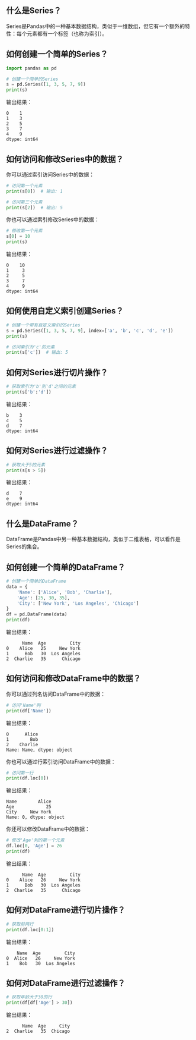 ## 什么是Series？

<!-- notecardId: 1729192034464 -->

Series是Pandas中的一种基本数据结构，类似于一维数组，但它有一个额外的特性：每个元素都有一个标签（也称为索引）。

## 如何创建一个简单的Series？

<!-- notecardId: 1729192034471 -->

```python
import pandas as pd

# 创建一个简单的Series
s = pd.Series([1, 3, 5, 7, 9])
print(s)
```

输出结果：

```
0    1
1    3
2    5
3    7
4    9
dtype: int64
```

## 如何访问和修改Series中的数据？

<!-- notecardId: 1729192034478 -->

你可以通过索引访问Series中的数据：

```python
# 访问第一个元素
print(s[0])  # 输出: 1

# 访问第三个元素
print(s[2])  # 输出: 5
```

你也可以通过索引修改Series中的数据：

```python
# 修改第一个元素
s[0] = 10
print(s)
```

输出结果：

```
0    10
1     3
2     5
3     7
4     9
dtype: int64
```

## 如何使用自定义索引创建Series？

<!-- notecardId: 1729192034484 -->

```python
# 创建一个带有自定义索引的Series
s = pd.Series([1, 3, 5, 7, 9], index=['a', 'b', 'c', 'd', 'e'])
print(s)

# 访问索引为'c'的元素
print(s['c'])  # 输出: 5
```

## 如何对Series进行切片操作？

<!-- notecardId: 1729192034489 -->

```python
# 获取索引为'b'到'd'之间的元素
print(s['b':'d'])
```

输出结果：

```
b    3
c    5
d    7
dtype: int64
```

## 如何对Series进行过滤操作？

<!-- notecardId: 1729192034495 -->

```python
# 获取大于5的元素
print(s[s > 5])
```

输出结果：

```
d    7
e    9
dtype: int64
```

## 什么是DataFrame？

<!-- notecardId: 1729192034500 -->

DataFrame是Pandas中另一种基本数据结构，类似于二维表格，可以看作是Series的集合。

## 如何创建一个简单的DataFrame？

<!-- notecardId: 1729192034506 -->

```python
# 创建一个简单的DataFrame
data = {
    'Name': ['Alice', 'Bob', 'Charlie'],
    'Age': [25, 30, 35],
    'City': ['New York', 'Los Angeles', 'Chicago']
}
df = pd.DataFrame(data)
print(df)
```

输出结果：

```
      Name  Age         City
0    Alice   25     New York
1      Bob   30  Los Angeles
2  Charlie   35      Chicago
```

## 如何访问和修改DataFrame中的数据？

<!-- notecardId: 1729192034510 -->

你可以通过列名访问DataFrame中的数据：

```python
# 访问'Name'列
print(df['Name'])
```

输出结果：

```
0      Alice
1        Bob
2    Charlie
Name: Name, dtype: object
```

你也可以通过行索引访问DataFrame中的数据：

```python
# 访问第一行
print(df.loc[0])
```

输出结果：

```
Name        Alice
Age            25
City     New York
Name: 0, dtype: object
```

你还可以修改DataFrame中的数据：

```python
# 修改'Age'列的第一个元素
df.loc[0, 'Age'] = 26
print(df)
```

输出结果：

```
      Name  Age         City
0    Alice   26     New York
1      Bob   30  Los Angeles
2  Charlie   35      Chicago
```

## 如何对DataFrame进行切片操作？

<!-- notecardId: 1729192034516 -->

```python
# 获取前两行
print(df.loc[0:1])
```

输出结果：

```
    Name  Age         City
0  Alice   26     New York
1    Bob   30  Los Angeles
```

## 如何对DataFrame进行过滤操作？

<!-- notecardId: 1729192034521 -->

```python
# 获取年龄大于30的行
print(df[df['Age'] > 30])
```

输出结果：

```
      Name  Age     City
2  Charlie   35  Chicago
```
